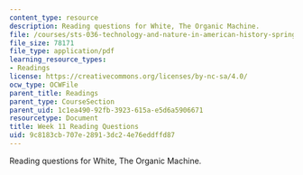 ```yaml
---
content_type: resource
description: Reading questions for White, The Organic Machine.
file: /courses/sts-036-technology-and-nature-in-american-history-spring-2008/9c8183cb707e28913dc24e76eddffd87_quest11.pdf
file_size: 78171
file_type: application/pdf
learning_resource_types:
- Readings
license: https://creativecommons.org/licenses/by-nc-sa/4.0/
ocw_type: OCWFile
parent_title: Readings
parent_type: CourseSection
parent_uid: 1c1ea490-92fb-3923-615a-e5d6a5906671
resourcetype: Document
title: Week 11 Reading Questions
uid: 9c8183cb-707e-2891-3dc2-4e76eddffd87
---
```

Reading questions for White, The Organic Machine.